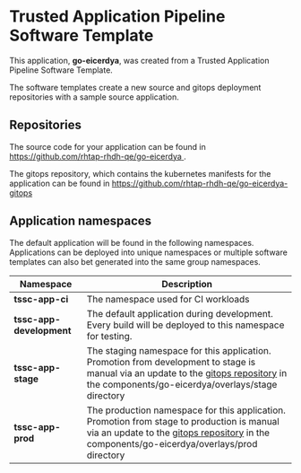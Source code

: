 # Trusted Application Pipeline Software Template

This application, **go-eicerdya**, was created from a Trusted Application Pipeline Software Template.

The software templates create a new source and gitops deployment repositories with a sample source application. 

## Repositories

The source code for your application can be found in [https://github.com/rhtap-rhdh-qe/go-eicerdya ](https://github.com/rhtap-rhdh-qe/go-eicerdya ).
 
The gitops repository, which contains the kubernetes manifests for the application can be found in 
[https://github.com/rhtap-rhdh-qe/go-eicerdya-gitops ](https://github.com/rhtap-rhdh-qe/go-eicerdya-gitops ) 

## Application namespaces 

The default application will be found in the following namespaces. Applications can be deployed into unique namespaces or multiple software templates can also bet generated into the same group namespaces.  

|  Namespace   |  Description   |  
| -------- | -------- |
| **tssc-app-ci** | The namespace used for CI workloads |
| **tssc-app-development** | The default application during development. Every build will be deployed to this namespace for testing. |
| **tssc-app-stage** | The staging namespace for this application. Promotion from development to stage is manual via an update to the [gitops repository](https://github.com/rhtap-rhdh-qe/go-eicerdya-gitops ) in the components/go-eicerdya/overlays/stage directory |
| **tssc-app-prod** | The production namespace for this application. Promotion from stage to production is manual via an update to the [gitops repository](https://github.com/rhtap-rhdh-qe/go-eicerdya-gitops ) in the components/go-eicerdya/overlays/prod directory |